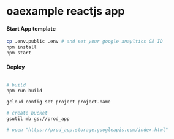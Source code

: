 # oaexample reactjs app

#### Start App template
```sh
cp .env.public .env # and set your google anayltics GA ID
npm install
npm start
```

#### Deploy
```sh

# build
npm run build

gcloud config set project project-name

# create bucket
gsutil mb gs://prod_app

# open "https://prod_app.storage.googleapis.com/index.html"



```
